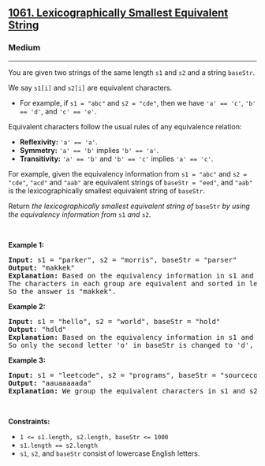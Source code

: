 <h2><a href="https://leetcode.com/problems/lexicographically-smallest-equivalent-string/">1061. Lexicographically Smallest Equivalent String</a></h2><h3>Medium</h3><hr><div><p>You are given two strings of the same length <code>s1</code> and <code>s2</code> and a string <code>baseStr</code>.</p>

<p>We say <code>s1[i]</code> and <code>s2[i]</code> are equivalent characters.</p>

<ul>
	<li>For example, if <code>s1 = "abc"</code> and <code>s2 = "cde"</code>, then we have <code>'a' == 'c'</code>, <code>'b' == 'd'</code>, and <code>'c' == 'e'</code>.</li>
</ul>

<p>Equivalent characters follow the usual rules of any equivalence relation:</p>

<ul>
	<li><strong>Reflexivity:</strong> <code>'a' == 'a'</code>.</li>
	<li><strong>Symmetry:</strong> <code>'a' == 'b'</code> implies <code>'b' == 'a'</code>.</li>
	<li><strong>Transitivity:</strong> <code>'a' == 'b'</code> and <code>'b' == 'c'</code> implies <code>'a' == 'c'</code>.</li>
</ul>

<p>For example, given the equivalency information from <code>s1 = "abc"</code> and <code>s2 = "cde"</code>, <code>"acd"</code> and <code>"aab"</code> are equivalent strings of <code>baseStr = "eed"</code>, and <code>"aab"</code> is the lexicographically smallest equivalent string of <code>baseStr</code>.</p>

<p>Return <em>the lexicographically smallest equivalent string of </em><code>baseStr</code><em> by using the equivalency information from </em><code>s1</code><em> and </em><code>s2</code>.</p>

<p>&nbsp;</p>
<p><strong class="example">Example 1:</strong></p>

<pre><strong>Input:</strong> s1 = "parker", s2 = "morris", baseStr = "parser"
<strong>Output:</strong> "makkek"
<strong>Explanation:</strong> Based on the equivalency information in s1 and s2, we can group their characters as [m,p], [a,o], [k,r,s], [e,i].
The characters in each group are equivalent and sorted in lexicographical order.
So the answer is "makkek".
</pre>

<p><strong class="example">Example 2:</strong></p>

<pre><strong>Input:</strong> s1 = "hello", s2 = "world", baseStr = "hold"
<strong>Output:</strong> "hdld"
<strong>Explanation: </strong>Based on the equivalency information in s1 and s2, we can group their characters as [h,w], [d,e,o], [l,r].
So only the second letter 'o' in baseStr is changed to 'd', the answer is "hdld".
</pre>

<p><strong class="example">Example 3:</strong></p>

<pre><strong>Input:</strong> s1 = "leetcode", s2 = "programs", baseStr = "sourcecode"
<strong>Output:</strong> "aauaaaaada"
<strong>Explanation:</strong> We group the equivalent characters in s1 and s2 as [a,o,e,r,s,c], [l,p], [g,t] and [d,m], thus all letters in baseStr except 'u' and 'd' are transformed to 'a', the answer is "aauaaaaada".
</pre>

<p>&nbsp;</p>
<p><strong>Constraints:</strong></p>

<ul>
	<li><code>1 &lt;= s1.length, s2.length, baseStr &lt;= 1000</code></li>
	<li><code>s1.length == s2.length</code></li>
	<li><code>s1</code>, <code>s2</code>, and <code>baseStr</code> consist of lowercase English letters.</li>
</ul>
</div>